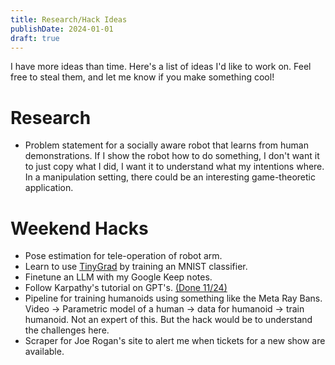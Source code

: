 ```yaml
---
title: Research/Hack Ideas
publishDate: 2024-01-01
draft: true
---
```


I have more ideas than time. 
Here's a list of ideas I'd like to work on. Feel free to steal them, and let me know if you make something cool!

# Research
- Problem statement for a socially aware robot that learns from human demonstrations. If I show the robot how to do something, I don't want it to just copy what I did, I want it to understand what my intentions where. In a manipulation setting, there could be an interesting game-theoretic application. 

# Weekend Hacks
- Pose estimation for tele-operation of robot arm. 
- Learn to use [TinyGrad](https://github.com/tinygrad/tinygrad) by training an MNIST classifier. 
- Finetune an LLM with my Google Keep notes.
- Follow Karpathy's tutorial on GPT's. [(Done 11/24)](research/ideas/hello_gpt.md)
- Pipeline for training humanoids using something like the Meta Ray Bans. Video -> Parametric model of a human -> data for humanoid -> train humanoid. Not an expert of this. But the hack would be to understand the challenges here. 
- Scraper for Joe Rogan's site to alert me when tickets for a new show are available.
  
